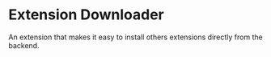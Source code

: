 # Extension Downloader


An extension that makes it easy to install others extensions directly from the backend.
